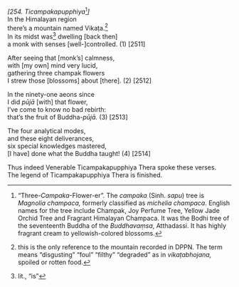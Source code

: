 *\[254. Ticampakapupphiya*[^1]*\]*  
In the Himalayan region  
there’s a mountain named Vikaṭa.[^2]  
In its midst was[^3] dwelling \[back then\]  
a monk with senses \[well-\]controlled. (1) \[2511\]

After seeing that \[monk’s\] calmness,  
with \[my own\] mind very lucid,  
gathering three champak flowers  
I strew those \[blossoms\] about \[there\]. (2) \[2512\]

In the ninety-one aeons since  
I did *pūjā* \[with\] that flower,  
I’ve come to know no bad rebirth:  
that’s the fruit of Buddha-*pūjā.* (3) \[2513\]

The four analytical modes,  
and these eight deliverances,  
six special knowledges mastered,  
\[I have\] done what the Buddha taught! (4) \[2514\]

Thus indeed Venerable Ticampakapupphiya Thera spoke these verses.  
The legend of Ticampakapupphiya Thera is finished.

[^1]: “Three-*Campaka*-Flower-er”. The *campaka* (Sinh. *sapu*) tree is
    *Magnolia champaca,* formerly classified as *michelia champaca*.
    English names for the tree include Champak, Joy Perfume Tree, Yellow
    Jade Orchid Tree and Fragrant Himalayan Champaca. It was the Bodhi
    tree of the seventeenth Buddha of the *Buddhavaṃsa*, Atthadassi. It
    has highly fragrant cream to yellowish-colored blossoms.

[^2]: this is the only reference to the mountain recorded in DPPN. The
    term means “disgusting” “foul” “filthy” “degraded” as in
    *vikaṭabhojana,* spoiled or rotten food.

[^3]: lit., “is”
